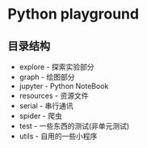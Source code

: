 # Python playground

## 目录结构

* explore - 探索实验部分
* graph - 绘图部分
* jupyter - Python NoteBook
* resources - 资源文件
* serial - 串行通讯
* spider - 爬虫
* test - 一些东西的测试(非单元测试)
* utils - 自用的一些小程序
